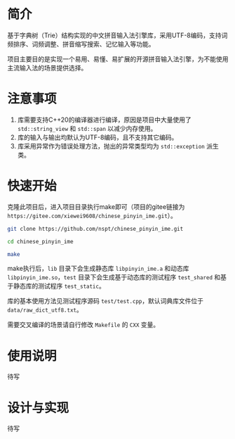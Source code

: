 # 简介

基于字典树（Trie）结构实现的中文拼音输入法引擎库，采用UTF-8编码，支持词频排序、词频调整、拼音缩写搜索、记忆输入等功能。

项目主要目的是实现一个易用、易懂、易扩展的开源拼音输入法引擎，为不能使用主流输入法的场景提供选择。

# 注意事项

1. 库需要支持C++20的编译器进行编译，原因是项目中大量使用了 `std::string_view` 和 `std::span` 以减少内存使用。
1. 库的输入与输出均默认为UTF-8编码，且不支持其它编码。
1. 库采用异常作为错误处理方法，抛出的异常类型均为 `std::exception` 派生类。

# 快速开始

克隆此项目后，进入项目目录执行make即可（项目的gitee链接为 `https://gitee.com/xiewei9608/chinese_pinyin_ime.git`）。

```sh
git clone https://github.com/nspt/chinese_pinyin_ime.git

cd chinese_pinyin_ime

make
```

make执行后，`lib` 目录下会生成静态库 `libpinyin_ime.a` 和动态库 `libpinyin_ime.so`，`test` 目录下会生成基于动态库的测试程序 `test_shared` 和基于静态库的测试程序 `test_static`。

库的基本使用方法见测试程序源码 `test/test.cpp`，默认词典库文件位于 `data/raw_dict_utf8.txt`。

需要交叉编译的场景请自行修改 `Makefile` 的 `CXX` 变量。

# 使用说明

待写

# 设计与实现

待写